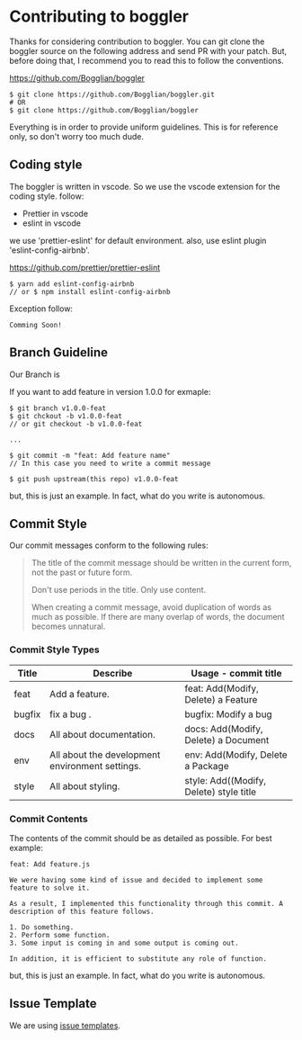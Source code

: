 # Contributing to boggler

Thanks for considering contribution to boggler. You can git clone the
boggler source on the following address and send PR with your patch. But,
before doing that, I recommend you to read this to follow the conventions.

https://github.com/Bogglian/boggler

```
$ git clone https://github.com/Bogglian/boggler.git
# OR
$ git clone https://github.com/Bogglian/boggler
```

Everything is in order to provide uniform guidelines. This is for reference only, so don't worry too much dude.

## Coding style

The boggler is written in vscode. So we use the vscode extension for the coding style. follow:

- Prettier in vscode
- eslint in vscode

we use 'prettier-eslint' for default environment. also, use eslint plugin 'eslint-config-airbnb'.

https://github.com/prettier/prettier-eslint

```
$ yarn add eslint-config-airbnb
// or $ npm install eslint-config-airbnb
```

Exception follow:

```
Comming Soon!
```

## Branch Guideline

Our Branch is

If you want to add feature in version 1.0.0 for exmaple:

```
$ git branch v1.0.0-feat
$ git chckout -b v1.0.0-feat
// or git checkout -b v1.0.0-feat

...

$ git commit -m "feat: Add feature name"
// In this case you need to write a commit message

$ git push upstream(this repo) v1.0.0-feat
```

but, this is just an example. In fact, what do you write is autonomous.

## Commit Style

Our commit messages conform to the following rules:

> The title of the commit message should be written in the current form, not the past or future form.
>
> Don't use periods in the title. Only use content.
>
> When creating a commit message, avoid duplication of words as much as possible. If there are many overlap of words, the document becomes unnatural.

### Commit Style Types

| Title  | Describe                                        | Usage - commit title                     |
| ------ | ----------------------------------------------- | ---------------------------------------- |
| feat   | Add a feature.                                  | feat: Add(Modify, Delete) a Feature      |
| bugfix | fix a bug .                                     | bugfix: Modify a bug                     |
| docs   | All about documentation.                        | docs: Add(Modify, Delete) a Document |
| env    | All about the development environment settings. | env: Add(Modify, Delete a Package        |
| style  | All about styling.                              | style: Add((Modify, Delete) style title  |

### Commit Contents

The contents of the commit should be as detailed as possible. For best example:

```
feat: Add feature.js

We were having some kind of issue and decided to implement some feature to solve it.

As a result, I implemented this functionality through this commit. A description of this feature follows.

1. Do something.
2. Perform some function.
3. Some input is coming in and some output is coming out.

In addition, it is efficient to substitute any role of function.
```

but, this is just an example. In fact, what do you write is autonomous.

## Issue Template

We are using [issue templates](.github/ISSUE_TEMPLATE/).
